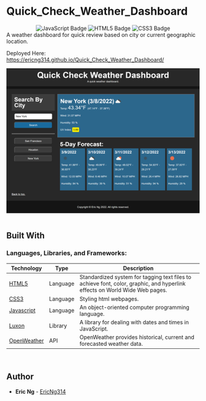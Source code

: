 # Quick_Check_Weather_Dashboard


<div align="center">
<img src="https://img.shields.io/badge/JavaScript-323330?style=flat&logo=javascript&logoColor=F7DF1E" alt="JavaScript Badge"/>
<img src="https://img.shields.io/badge/HTML5-E34F26?style=flat&logo=html5&logoColor=white" alt="HTML5 Badge"/>
<img src="https://img.shields.io/badge/CSS3-1572B6?style=flat&logo=css3&logoColor=white" alt="CSS3 Badge"/>
</div>
A weather dashboard for quick review based on city or current geographic location.

<br>

Deployed Here: https://ericng314.github.io/Quick_Check_Weather_Dashboard/

<div style="display:flex; flex-direction: row;">
 <img src="./assets/images/site_IMG.png" width="100%">
</div>

<br>

## Built With

### **Languages, Libraries, and Frameworks:**

| Technology | Type | Description |
| ----------- | ----- | -------- |
| [HTML5](https://www.w3.org/TR/html/) | Language | Standardized system for tagging text files to achieve font, color, graphic, and hyperlink effects on World Wide Web pages. |
| [CSS3](https://developer.mozilla.org/en-US/docs/Web/CSS/CSS3) | Language | Styling html webpages. |
| [Javascript](https://www.javascript.com/) | Language | An object-oriented computer programming language. |
| [Luxon](https://moment.github.io/luxon/#/?id=luxon) | Library | A library for dealing with dates and times in JavaScript. |
| [OpenWeather](https://openweathermap.org/) | API | OpenWeather provides historical, current and forecasted weather data. |

<br>

## Author
* **Eric Ng** - [EricNg314](https://github.com/EricNg314)